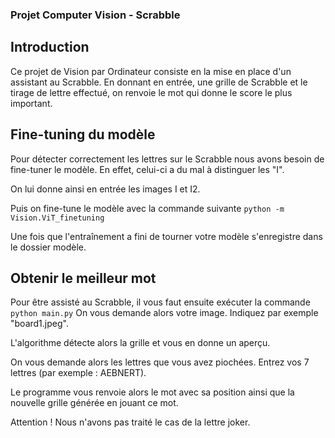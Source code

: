 ### Projet Computer Vision - Scrabble

## Introduction
Ce projet de Vision par Ordinateur consiste en la mise en place d'un assistant au Scrabble. En donnant en entrée, une grille de Scrabble et le tirage de lettre effectué, on renvoie le mot qui donne le score le plus important.

## Fine-tuning du modèle
Pour détecter correctement les lettres sur le Scrabble nous avons besoin de fine-tuner le modèle. En effet, celui-ci a du mal à distinguer les "I". 

On lui donne ainsi en entrée les images I et I2. 

Puis on fine-tune le modèle avec la commande suivante
```python -m Vision.ViT_finetuning```

Une fois que l'entraînement a fini de tourner votre modèle s'enregistre dans le dossier modèle. 

## Obtenir le meilleur mot

Pour être assisté au Scrabble, il vous faut ensuite exécuter la commande 
```python main.py``` 
On vous demande alors votre image. Indiquez par exemple "board1.jpeg". 

L'algorithme détecte alors la grille et vous en donne un aperçu. 

On vous demande alors les lettres que vous avez piochées. Entrez vos 7 lettres (par exemple : AEBNERT). 

Le programme vous renvoie alors le mot avec sa position ainsi que la nouvelle grille générée en jouant ce mot. 

Attention ! Nous n'avons pas traité le cas de la lettre joker.


